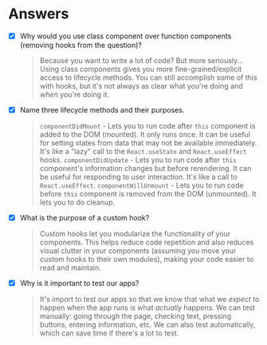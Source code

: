 # Answers

-   [x] Why would you use class component over function components (removing hooks from the question)?
    > Because you want to write a lot of code? But more seriously... Using class components gives you more fine-grained/explicit access to lifecycle methods. You can still accomplish some of this with hooks, but it's not always as clear what you're doing and _when_ you're doing it.

-   [x] Name three lifecycle methods and their purposes.
    > `componentDidMount` - Lets you to run code after `this` component is added to the DOM (mounted). It only runs once. It can be useful for setting states from data that may not be available immediately. It's like a "lazy" call to the `React.useState` and `React.useEffect` hooks.
    > `componentDidUpdate` - Lets you to run code after `this` component's information changes but before rerendering. It can be useful for responding to user interaction. It's like a call to `React.useEffect`.
    > `componentWillUnmount` - Lets you to run code before `this` component is removed from the DOM (unmounted). It lets you to do cleanup.

-   [x] What is the purpose of a custom hook?
    > Custom hooks let you modularize the functionality of your components. This helps reduce code repetition and also reduces visual clutter in your components (assuming you move your custom hooks to their own modules), making your code easier to read and maintain.

-   [x] Why is it important to test our apps?
    > It's import to test our apps so that we know that what we _expect_ to happen when the app runs is what _actually_ happens. We can test manually: going through the page, checking text, pressing buttons, entering information, etc. We can also test automatically, which can save time if there's a lot to test.
